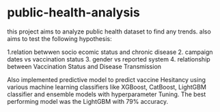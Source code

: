 # public-health-analysis

this project aims to analyze public health dataset to find any trends. 
also aims to test the following hypothesis:

1.relation betwwen socio ecomic status and chronic disease
2. campaign dates vs vaccination status
3. gender vs reported system
4. relationship between Vaccination Status and Disease Transmission

Also implemented predictive model to predict vaccine Hesitancy using various machine learning classifiers like XGBoost, CatBoost, LightGBM classifier and ensemble models with hyperparameter Tuning. 
The best performing model was the LightGBM with 79% accuracy. 
